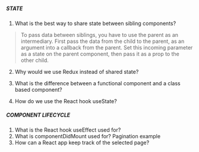 ##### STATE
1. What is the best way to share state between sibling components?
> To pass data between siblings, you have to use the parent as an intermediary. First pass the data from the child to the parent, as an argument into a callback from the parent. Set this incoming parameter as a state on the parent component, then pass it as a prop to the other child.

2. Why would we use Redux instead of shared state?



3. What is the difference between a functional component and a class based component?


4. How do we use the React hook useState?

##### COMPONENT LIFECYCLE
1. What is the React hook useEffect used for?
2. What is componentDidMount used for?
Pagination example
1. How can a React app keep track of the selected page?
